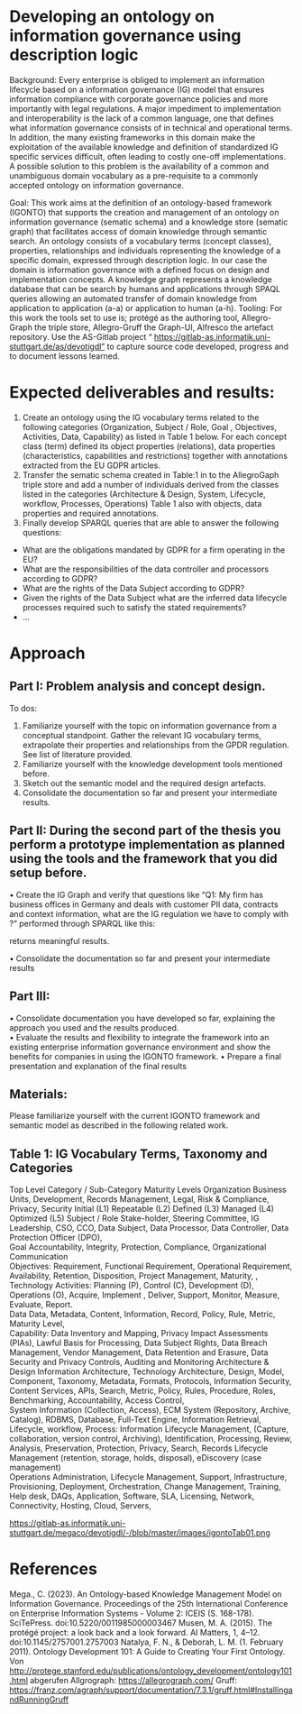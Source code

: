 # Developing an ontology on information governance using description logic

Background:  Every enterprise is obliged to implement an information lifecycle based on a information governance (IG) model that ensures information compliance with corporate governance policies and more importantly with legal regulations. A major impediment to implementation and interoperability is the lack of a common language, one that defines what information governance consists of in technical and operational terms. In addition, the many existing frameworks in this domain make the exploitation of the available knowledge and definition of standardized IG specific services difficult, often leading to costly one-off implementations. A possible solution to this problem is the availability of a common and unambiguous domain vocabulary as a pre-requisite to a commonly accepted ontology on information governance. 

Goal: This work aims at the definition of an ontology-based framework (IGONTO) that supports the creation and management of an ontology on information governance (sematic schema) and a knowledge store (sematic graph) that facilitates access of domain knowledge through semantic search. 
 An ontology consists of a vocabulary terms (concept classes), properties, relationships and individuals representing the knowledge of a specific domain, expressed through description logic. In our case the domain is information governance with a defined focus on design and implementation concepts. A knowledge graph represents a knowledge database that can be search by humans and applications through SPAQL queries allowing an automated transfer of domain knowledge from application to application (a-a) or application to human (a-h). 
Tooling: For this work the tools set to use is; protégé as the authoring tool, Allegro-Graph the triple store, Allegro-Gruff the Graph-UI, Alfresco the artefact repository. Use the AS-Gitlab project “ https://gitlab-as.informatik.uni-stuttgart.de/as/devotigdl” to capture source code developed, progress and to document lessons learned.

# Expected deliverables and results:
1.	Create an ontology using the IG vocabulary terms related to the following categories (Organization, Subject / Role,  Goal , Objectives, Activities, Data, Capability) as listed in Table 1 below. For each concept class (term) defined its object properties (relations), data properties (characteristics, capabilities and restrictions) together with annotations extracted from the EU GDPR articles. 
2.	Transfer the sematic schema created in Table:1 in to the AllegroGaph triple store and add a number of individuals derived from the classes listed in the categories (Architecture & Design, System, Lifecycle, workflow, Processes, Operations) Table 1 also with objects, data properties and required annotations.
3.	 Finally develop SPARQL queries that are able to answer the following questions: 
 -	What are the obligations mandated by GDPR for a firm operating in the EU?
 -	What are the responsibilities of the data controller and processors according to GDPR? 
 -	What are the rights of the Data Subject according to GDPR? 
 -	Given the rights of the Data Subject what are the inferred data lifecycle processes required such to satisfy the stated requirements? 
 -	… 


# Approach

## Part I:  Problem analysis and concept design. 
To dos:
1.	Familiarize yourself with the topic on information governance from a conceptual standpoint.  Gather the relevant IG vocabulary terms, extrapolate their properties and relationships from the GPDR regulation. See list of literature provided.
2.	Familiarize yourself with the knowledge development tools mentioned before.  
3.	Sketch out the semantic model and the required design artefacts. 
4.	Consolidate the documentation so far and present your intermediate results.

## Part II: During the second part of the thesis you perform a prototype implementation as planned using the tools and the framework that you did setup before. 


•	Create the IG Graph and verify that questions like “Q1: My firm has business offices in Germany and deals with customer PII data, contracts and context information, what are the IG regulation we have to comply with ?”  performed through SPARQL like this: 
 
returns meaningful results.

•	 Consolidate the documentation so far and present your intermediate results

## Part III:
•	Consolidate documentation you have developed so far, explaining the approach you used and the results produced.    
•	Evaluate the results and flexibility to integrate the framework into an existing enterprise information governance environment and show the benefits for companies in using the IGONTO framework.
•	Prepare a final presentation and explanation of the final results

## Materials: 
Please familiarize yourself with the current IGONTO framework and semantic model as described in the following related work.


## Table 1: IG Vocabulary Terms,  Taxonomy and Categories

Top Level Category / Sub-Category	Maturity Levels
Organization 	Business Units, Development, Records Management, Legal, Risk & Compliance, Privacy, Security	Initial (L1) Repeatable (L2)
Defined (L3)    Managed (L4)      Optimized (L5)
Subject / Role 	Stake-holder, Steering Committee, IG Leadership, CSO, CCO, Data Subject, Data Processor, Data Controller, Data Protection Officer (DPO),  	
Goal 	Accountability, Integrity, Protection, Compliance, Organizational Communication 	
Objectives:	Requirement, Functional Requirement, Operational Requirement, Availability, Retention, Disposition, Project Management,  Maturity, , Technology	
Activities:	Planning (P), Control (C), Development (D), Operations (O), Acquire, Implement , Deliver, Support, Monitor, Measure, Evaluate, Report.	
Data	Data, Metadata, Content, Information, Record, Policy, Rule, Metric, Maturity Level, 	
Capability:	Data Inventory and Mapping, Privacy Impact Assessments (PIAs), Lawful Basis for Processing, Data Subject Rights, Data Breach Management, Vendor Management, Data Retention and Erasure, Data Security and Privacy Controls, Auditing and Monitoring	
Architecture & Design 	Information Architecture, Technology Architecture, Design, Model, Component, Taxonomy, Metadata, Formats, Protocols, Information Security, Content Services, APIs, Search, Metric, Policy, Rules, Procedure, Roles, Benchmarking, Accountability, Access Control, 	
System	Information (Collection, Access), ECM System (Repository, Archive, Catalog), RDBMS, Database, Full-Text Engine, Information Retrieval, 	
Lifecycle,  workflow,  Process:	Information Lifecycle Management, (Capture, collaboration, version control, Archiving), Identification, Processing, Review, Analysis, Preservation, Protection,  Privacy, Search, Records Lifecycle Management (retention, storage, holds, disposal), eDiscovery (case management) 	
Operations	Administration, Lifecycle Management, Support, Infrastructure, Provisioning, Deployment, Orchestration, Change Management, Training, Help desk, DAQs, Application, Software, SLA, Licensing, Network, Connectivity, Hosting, Cloud, Servers, 	


https://gitlab-as.informatik.uni-stuttgart.de/megaco/devotigdl/-/blob/master/images/igontoTab01.png


# References
Mega., C. (2023). An Ontology-based Knowledge Management Model on Information Governance. Proceedings of the 25th International Conference on Enterprise Information Systems - Volume 2: ICEIS (S. 168-178). SciTePress. doi:10.5220/0011985000003467
Musen, M. A. (2015). The protégé project: a look back and a look forward. AI Matters, 1, 4–12. doi:10.1145/2757001.2757003
Natalya, F. N., & Deborah, L. M. (1. February 2011). Ontology Development 101: A Guide to Creating Your First Ontology. Von http://protege.stanford.edu/publications/ontology_development/ontology101.html abgerufen
Allgrograph: https://allegrograph.com/
Gruff:  https://franz.com/agraph/support/documentation/7.3.1/gruff.html#InstallingandRunningGruff
